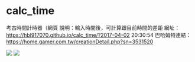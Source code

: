 # calc_time

考古時間計時器（網頁
說明：輸入時間後，可計算跟目前時間的差距
網址：https://hbl917070.github.io/calc_time/?2017-04-02 20:30:54
巴哈姆特連結：https://home.gamer.com.tw/creationDetail.php?sn=3531520

<img src="https://i.imgur.com/gZT6HW3.jpg">


<img src="https://i.imgur.com/cDqanrh.jpg">

